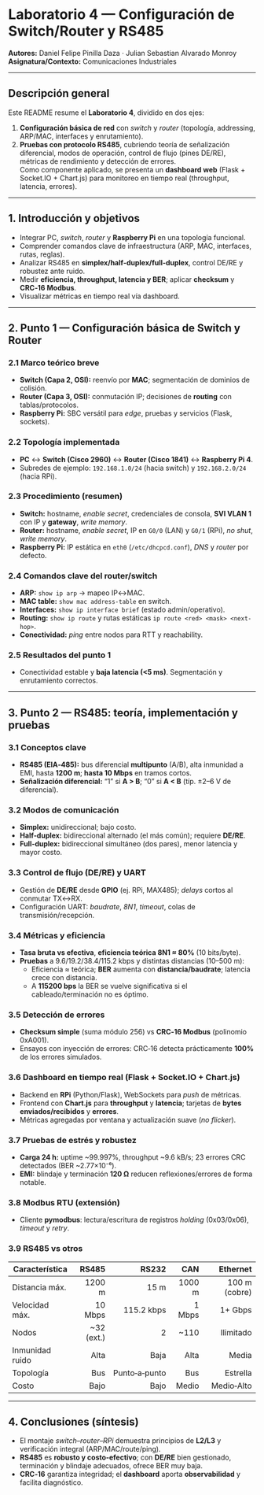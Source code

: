 # Laboratorio 4 — Configuración de Switch/Router y RS485

**Autores:** Daniel Felipe Pinilla Daza · Julian Sebastian Alvarado Monroy  
**Asignatura/Contexto:**  Comunicaciones Industriales

---

## Descripción general
Este README resume el **Laboratorio 4**, dividido en dos ejes:  
1) **Configuración básica de red** con *switch* y *router* (topología, addressing, ARP/MAC, interfaces y enrutamiento).  
2) **Pruebas con protocolo RS485**, cubriendo teoría de señalización diferencial, modos de operación, control de flujo (pines DE/RE), métricas de rendimiento y detección de errores.  
Como componente aplicado, se presenta un **dashboard web** (Flask + Socket.IO + Chart.js) para monitoreo en tiempo real (throughput, latencia, errores).

---

## 1. Introducción y objetivos
- Integrar PC, *switch*, *router* y **Raspberry Pi** en una topología funcional.  
- Comprender comandos clave de infraestructura (ARP, MAC, interfaces, rutas, reglas).  
- Analizar RS485 en **simplex/half‑duplex/full‑duplex**, control DE/RE y robustez ante ruido.  
- Medir **eficiencia, throughput, latencia y BER**; aplicar **checksum** y **CRC‑16 Modbus**.  
- Visualizar métricas en tiempo real vía dashboard.

---

## 2. Punto 1 — Configuración básica de Switch y Router
### 2.1 Marco teórico breve
- **Switch (Capa 2, OSI):** reenvío por **MAC**; segmentación de dominios de colisión.  
- **Router (Capa 3, OSI):** conmutación IP; decisiones de **routing** con tablas/protocolos.  
- **Raspberry Pi:** SBC versátil para *edge*, pruebas y servicios (Flask, sockets).

### 2.2 Topología implementada
- **PC** ↔ **Switch (Cisco 2960)** ↔ **Router (Cisco 1841)** ↔ **Raspberry Pi 4**.  
- Subredes de ejemplo: `192.168.1.0/24` (hacia switch) y `192.168.2.0/24` (hacia RPi).

### 2.3 Procedimiento (resumen)
- **Switch:** hostname, *enable secret*, credenciales de consola, **SVI VLAN 1** con IP y **gateway**, *write memory*.  
- **Router:** hostname, *enable secret*, IP en `G0/0` (LAN) y `G0/1` (RPi), *no shut*, *write memory*.  
- **Raspberry Pi:** IP estática en `eth0` (`/etc/dhcpcd.conf`), *DNS* y *router* por defecto.

### 2.4 Comandos clave del router/switch
- **ARP:** `show ip arp` → mapeo IP↔MAC.  
- **MAC table:** `show mac address-table` en switch.  
- **Interfaces:** `show ip interface brief` (estado admin/operativo).  
- **Routing:** `show ip route` y rutas estáticas `ip route <red> <mask> <next-hop>`.  
- **Conectividad:** *ping* entre nodos para RTT y reachability.

### 2.5 Resultados del punto 1
- Conectividad estable y **baja latencia (<5 ms)**. Segmentación y enrutamiento correctos.

---

## 3. Punto 2 — RS485: teoría, implementación y pruebas
### 3.1 Conceptos clave
- **RS485 (EIA‑485):** bus diferencial **multipunto** (A/B), alta inmunidad a EMI, hasta **1200 m**; **hasta 10 Mbps** en tramos cortos.  
- **Señalización diferencial:** “1” si **A > B**; “0” si **A < B** (típ. ±2–6 V de diferencial).

### 3.2 Modos de comunicación
- **Simplex:** unidireccional; bajo costo.  
- **Half‑duplex:** bidireccional alternado (el más común); requiere **DE/RE**.  
- **Full‑duplex:** bidireccional simultáneo (dos pares), menor latencia y mayor costo.

### 3.3 Control de flujo (DE/RE) y UART
- Gestión de **DE/RE** desde **GPIO** (ej. RPi, MAX485); *delays* cortos al conmutar TX↔RX.  
- Configuración UART: *baudrate*, *8N1*, *timeout*, colas de transmisión/recepción.

### 3.4 Métricas y eficiencia
- **Tasa bruta vs efectiva**, **eficiencia teórica 8N1 ≈ 80%** (10 bits/byte).  
- **Pruebas** a 9.6/19.2/38.4/115.2 kbps y distintas distancias (10–500 m):  
  - Eficiencia ≈ teórica; **BER** aumenta con **distancia/baudrate**; latencia crece con distancia.  
  - A **115200 bps** la BER se vuelve significativa si el cableado/terminación no es óptimo.

### 3.5 Detección de errores
- **Checksum simple** (suma módulo 256) vs **CRC‑16 Modbus** (polinomio 0xA001).  
- Ensayos con inyección de errores: CRC‑16 detecta prácticamente **100%** de los errores simulados.

### 3.6 Dashboard en tiempo real (Flask + Socket.IO + Chart.js)
- Backend en **RPi** (Python/Flask), WebSockets para *push* de métricas.  
- Frontend con **Chart.js** para **throughput** y **latencia**; tarjetas de **bytes enviados/recibidos** y **errores**.  
- Métricas agregadas por ventana y actualización suave (*no flicker*).

### 3.7 Pruebas de estrés y robustez
- **Carga 24 h:** uptime ~99.997%, throughput ~9.6 kB/s; 23 errores CRC detectados (BER ~2.77×10⁻⁶).  
- **EMI:** blindaje y terminación **120 Ω** reducen reflexiones/errores de forma notable.

### 3.8 Modbus RTU (extensión)
- Cliente **pymodbus**: lectura/escritura de registros *holding* (0x03/0x06), *timeout* y *retry*.

### 3.9 RS485 vs otros
| Característica | RS485 | RS232 | CAN | Ethernet |
|---|---:|---:|---:|---:|
| Distancia máx. | 1200 m | 15 m | 1000 m | 100 m (cobre) |
| Velocidad máx. | 10 Mbps | 115.2 kbps | 1 Mbps | 1+ Gbps |
| Nodos | ~32 (ext.) | 2 | ~110 | Ilimitado |
| Inmunidad ruido | Alta | Baja | Alta | Media |
| Topología | Bus | Punto‑a‑punto | Bus | Estrella |
| Costo | Bajo | Bajo | Medio | Medio‑Alto |

---

## 4. Conclusiones (síntesis)
- El montaje *switch–router–RPi* demuestra principios de **L2/L3** y verificación integral (ARP/MAC/route/ping).  
- **RS485** es **robusto y costo‑efectivo**; con **DE/RE** bien gestionado, terminación y blindaje adecuados, ofrece BER muy baja.  
- **CRC‑16** garantiza integridad; el **dashboard** aporta **observabilidad** y facilita diagnóstico.



